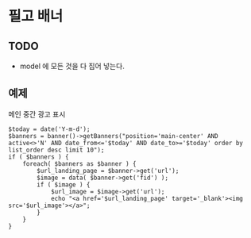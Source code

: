 # 필고 배너

## TODO

* model 에 모든 것을 다 집어 넣는다.

## 예제

메인 중간 광고 표시


	$today = date('Y-m-d');
	$banners = banner()->getBanners("position='main-center' AND active<>'N' AND date_from<='$today' AND date_to>='$today' order by list_order desc limit 10");
	if ( $banners ) {
	    foreach( $banners as $banner ) {
	        $url_landing_page = $banner->get('url');
	        $image = data( $banner->get('fid') );
	        if ( $image ) {
	            $url_image = $image->get('url');
	            echo "<a href='$url_landing_page' target='_blank'><img src='$url_image'></a>";
	        }
	    }
	}
 







